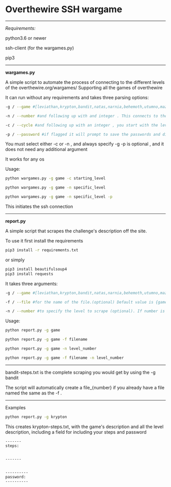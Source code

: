 # Overthewire SSH wargame 

------------------------

*Requirements:*

python3.6 or newer 

ssh-client (for the wargames.py)

pip3 

------------------------

**wargames.py**

A simple script to automate the process of connecting to the different levels of the overthewire.org/wargames/
Supporting all the games of overthewire


It can run without any requirements and takes three parsing options:

```Bash
-g / --game #[leviathan,krypton,bandit,natas,narnia,behemoth,utumno,maze,vortex,manpage]

-n / --number #and following up with and integer . This connects to the ssh level you specify with the integer 

-c / --cycle #and following up with an integer , you start with the level you specify and then it continues on as a loop for the rest of the levels 

-p / --password #if flagged it will prompt to save the passwords and display the ones that have been saved in a {game}-passwords.txt file in the same folder
```

You must select either -c or -n , and always specify -g 
-p is optional , and it does not need any additional argument 

It works for any os 

Usage:

```Bash
python wargames.py -g game -c starting_level
```

```Bash
python wargames.py -g game -n specific_level 
```

```Bash
python wargames.py -g game -n specific_level -p 
```
This initiates the ssh connection

------------------------


**report.py**

A simple script that scrapes the challenge's description off the site.

To use it first install the requirements

```Bash
pip3 install -r requirements.txt
```

or simply 

```Bash
pip3 install beautifulsoup4
pip3 install requests
```


It takes three arguments:

```Bash
-g / --game #[leviathan,krypton,bandit,natas,narnia,behemoth,utumno,maze,vortex,manpage]

-f / --file #for the name of the file.(optional) Default value is {game}-steps.txt

-n / --number #to specify the level to scrape (optional). If number is not specified it will create a steps for all the levels.
```

Usage:

```Bash
python report.py -g game 

python report.py -g game -f filename

python report.py -g game -n level_number

python report.py -g game -f filename -n level_number

```

 
------------------------

bandit-steps.txt  is the complete scraping you would get by using the -g bandit

The script will automatically create a file_{number} if you already have a file named the same as the -f .

-----------------------

Examples

```Bash
python report.py -g krypton

```
This creates krypton-steps.txt, with the game's description and all the level description, including a field for including your steps and password 

```Text
-------
steps:


-------


----------
password:
----------

```


